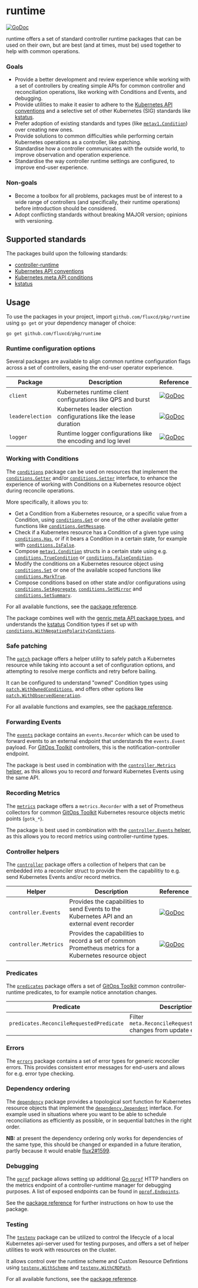 # runtime

[![GoDoc](https://pkg.go.dev/badge/github.com/fluxcd/pkg/runtime?utm_source=godoc)](https://pkg.go.dev/github.com/fluxcd/pkg/runtime)

runtime offers a set of standard controller runtime packages that can be used on their own, but are best (and at times,
must be) used together to help with common operations.

### Goals

- Provide a better development and review experience while working with a set of controllers by creating simple
  APIs for common controller and reconciliation operations, like working with Conditions and Events, and debugging.
- Provide utilities to make it easier to adhere to the
  [Kubernetes API conventions](https://github.com/kubernetes/community/blob/master/contributors/devel/sig-architecture/api-conventions.md)
  and a selective set of other Kubernetes (SIG) standards like
  [kstatus](https://github.com/kubernetes-sigs/cli-utils/tree/master/pkg/kstatus).
- Prefer adoption of existing standards and types (like
  [`metav1.Condition`](https://pkg.go.dev/k8s.io/apimachinery/pkg/apis/meta/v1#Condition)) over creating new ones.
- Provide solutions to common difficulties while performing certain Kubernetes operations as a controller, like
  patching.
- Standardise how a controller communicates with the outside world, to improve observation and operation experience.
- Standardise the way controller runtime settings are configured, to improve end-user experience.

### Non-goals

- Become a toolbox for all problems, packages must be of interest to a wide range of controllers (and specifically,
  their runtime operations) before introduction should be considered.
- Adopt conflicting standards without breaking MAJOR version; opinions with versioning.

## Supported standards

The packages build upon the following standards:

- [controller-runtime](https://github.com/kubernetes-sigs/controller-runtime)
- [Kubernetes API conventions](https://github.com/kubernetes/community/blob/master/contributors/devel/sig-architecture/api-conventions.md)
- [Kubernetes meta API conditions](https://github.com/kubernetes/enhancements/blob/master/keps/sig-api-machinery/1623-standardize-conditions/README.md)
- [kstatus](https://github.com/kubernetes-sigs/cli-utils/tree/master/pkg/kstatus)

## Usage

To use the packages in your project, import `github.com/fluxcd/pkg/runtime` using `go get` or your dependency manager
of choice:

```shell
go get github.com/fluxcd/pkg/runtime
```

### Runtime configuration options

Several packages are available to align common runtime configuration flags across a set of controllers, easing the
end-user operator experience.

| Package | Description | Reference |
|---|---|---|
| `client` | Kubernetes runtime client configurations like QPS and burst | [![GoDoc](https://pkg.go.dev/badge/github.com/fluxcd/pkg/runtime/client?utm_source=godoc)](https://pkg.go.dev/github.com/fluxcd/pkg/runtime/client) |
| `leaderelection` | Kubernetes leader election configurations like the lease duration | [![GoDoc](https://pkg.go.dev/badge/github.com/fluxcd/pkg/runtime/leaderelection?utm_source=godoc)](https://pkg.go.dev/github.com/fluxcd/pkg/runtime/leaderelection) |
| `logger` | Runtime logger configurations like the encoding and log level | [![GoDoc](https://pkg.go.dev/badge/github.com/fluxcd/pkg/runtime/logger?utm_source=godoc)](https://pkg.go.dev/github.com/fluxcd/pkg/runtime/logger) |

### Working with Conditions

The [`conditions`](https://pkg.go.dev/github.com/fluxcd/pkg/runtime/conditions)
package can be used on resources that implement the [`conditions.Getter`](https://pkg.go.dev/github.com/fluxcd/pkg/runtime/conditions#Getter)
and/or [`conditions.Setter`](https://pkg.go.dev/github.com/fluxcd/pkg/runtime/conditions#Setter)
interface, to enhance the experience of working with Conditions on a Kubernetes resource object during reconcile
operations.

More specifically, it allows you to:

- Get a Condition from a Kubernetes resource, or a specific value from a Condition, using
  [`conditions.Get`](https://pkg.go.dev/github.com/fluxcd/pkg/runtime/conditions#Get)
  or one of the other available getter functions like
  [`conditions.GetMessage`](https://pkg.go.dev/github.com/fluxcd/pkg/runtime/conditions#GetMessage).
- Check if a Kubernetes resource has a Condition of a given type using
  [`conditions.Has`](https://pkg.go.dev/github.com/fluxcd/pkg/runtime/conditions#Has),
  or if it bears a Condition in a certain state, for example with
  [`conditions.IsFalse`](https://pkg.go.dev/github.com/fluxcd/pkg/runtime/conditions#IsFalse).
- Compose [`metav1.Condition`](https://pkg.go.dev/k8s.io/apimachinery/pkg/apis/meta/v1#Condition) structs in a certain
  state using e.g. [`conditions.TrueCondition`](https://pkg.go.dev/github.com/fluxcd/pkg/runtime/conditions#TrueCondition)
  or [`conditions.FalseCondition`](https://pkg.go.dev/github.com/fluxcd/pkg/runtime/conditions#FalseCondition).
- Modify the conditions on a Kubernetes resource object using [`conditions.Set`](https://pkg.go.dev/github.com/fluxcd/pkg/runtime/conditions#Set)
  or one of the available scoped functions like [`conditions.MarkTrue`](https://pkg.go.dev/github.com/fluxcd/pkg/runtime/conditions#MarkTrue).
- Compose conditions based on other state and/or configurations using
  [`conditions.SetAggregate`](https://pkg.go.dev/github.com/fluxcd/pkg/runtime/conditions#SetAggregate),
  [`conditions.SetMirror`](https://pkg.go.dev/github.com/fluxcd/pkg/runtime/conditions#SetMirror)
  and [`conditions.SetSummary`](https://pkg.go.dev/github.com/fluxcd/pkg/runtime/conditions#SetSummary).

For all available functions, see the [package reference](https://pkg.go.dev/github.com/fluxcd/pkg/runtime/conditions).

The package combines well with the [genric meta API package types](https://pkg.go.dev/github.com/fluxcd/pkg/apis/meta),
and understands the [kstatus](#Supported-standards) Condition types if set up with
[`conditions.WithNegativePolarityConditions`](https://pkg.go.dev/github.com/fluxcd/pkg/runtime/conditions#WithNegativePolarityConditions).

### Safe patching

The [`patch`](https://pkg.go.dev/github.com/fluxcd/pkg/runtime/patch) package offers a helper utility to safely patch
a Kubernetes resource while taking into account a set of configuration options, and attempting to resolve merge
conflicts and retry before bailing.

It can be configured to understand "owned" Condition types using [`patch.WithOwnedConditions`](https://pkg.go.dev/github.com/fluxcd/pkg/runtime/patch#WithOwnedConditions),
and offers other options like [`patch.WithObservedGeneration`](https://pkg.go.dev/github.com/fluxcd/pkg/runtime/patch#WithStatusObservedGeneration).

For all available functions and examples, see the [package reference](https://pkg.go.dev/github.com/fluxcd/pkg/runtime/patch).

### Forwarding Events

The [`events`](https://pkg.go.dev/github.com/fluxcd/pkg/runtime/events) package contains an `events.Recorder` which can
be used to forward events to an external endpoint that understands the `events.Event` payload. For [GitOps
Toolkit](https://fluxcd.io/docs/components/) controllers, this is the notification-controller endpoint.

The package is best used in combination with the [`controller.Metrics` helper](#Controller-helpers), as this allows you
to record _and_ forward Kubernetes Events using the same API.

### Recording Metrics

The [`metrics`](https://pkg.go.dev/github.com/fluxcd/pkg/runtime/metrics) package offers a `metrics.Recorder` with a
set of Prometheus collectors for common [GitOps Toolkit](https://fluxcd.io/docs/components/) Kubernetes
resource objects metric points (`gotk_*`).

The package is best used in combination with the [`controller.Events` helper](#Controller-helpers), as this allows you to record metrics using controller-runtime types.

### Controller helpers

The [`controller`](https://pkg.go.dev/github.com/fluxcd/pkg/runtime/controller) package offers a collection of helpers
that can be embedded into a reconciler struct to provide them the capabilitiy to e.g. send Kubernetes Events and/or
record metrics.

| Helper | Description | Reference |
|---|---|---|
| `controller.Events` | Provides the capabilities to send Events to the Kubernetes API and an external event recorder | [![GoDoc](https://pkg.go.dev/badge/github.com/fluxcd/pkg/runtime/controller?utm_source=godoc)](https://pkg.go.dev/github.com/fluxcd/pkg/runtime/controller#Events) |
| `controller.Metrics` | Provides the capabilities to record a set of common Prometheus metrics for a Kubernetes resource object | [![GoDoc](https://pkg.go.dev/badge/github.com/fluxcd/pkg/runtime/controller?utm_source=godoc)](https://pkg.go.dev/github.com/fluxcd/pkg/runtime/controller#Metrics) |

### Predicates

The [`predicates`](https://pkg.go.dev/github.com/fluxcd/pkg/runtime/predicates) package offers a set of [GitOps
Toolkit](https://fluxcd.io/docs/components/) common controller-runtime predicates, to for example notice annotation
changes.

| Predicate | Description | Reference |
|---|---|---|
| `predicates.ReconcileRequestedPredicate` | Filter `meta.ReconcileRequestAnnotation` changes from update events |  [![GoDoc](https://pkg.go.dev/badge/github.com/fluxcd/pkg/runtime/predicates?utm_source=godoc)](https://pkg.go.dev/github.com/fluxcd/pkg/runtime/predicates#ReconcileRequestedPredicate) |

### Errors

The [`errors`](https://pkg.go.dev/github.com/fluxcd/pkg/runtime/errors) package contains a set of error types for
generic reconciler errors. This provides consistent error messages for end-users and allows for e.g. error type
checking.

### Dependency ordering

The [`dependency`](https://pkg.go.dev/github.com/fluxcd/pkg/runtime/dependency) package provides a topological sort
function for Kubernetes resource objects that implement the [`dependency.Dependent`](https://pkg.go.dev/github.com/fluxcd/pkg/runtime/dependency#Dependent)
interface. For example used in situations where you want to be able to schedule reconciliations as
efficiently as possible, or in sequential batches in the right order.

**NB:** at present the dependency ordering only works for dependencies of the same type, this should be changed or expanded in a
future iteration, partly because it would enable [flux2#1599](https://github.com/fluxcd/flux2/discussions/1599).

### Debugging

The [`pprof`](https://pkg.go.dev/github.com/fluxcd/pkg/runtime/pprof) package allows setting up additional [Go `pprof`](https://golang.org/pkg/net/http/pprof/)
HTTP handlers on the metrics endpoint of a controller-runtime manager for debugging purposes. A list of exposed
endpoints can be found in [`pprof.Endpoints`](https://pkg.go.dev/github.com/fluxcd/pkg/runtime/pprof#Endpoints).

See the [package reference](https://pkg.go.dev/github.com/fluxcd/pkg/runtime/pprof#SetupHandlers) for further
instructions on how to use the package.

### Testing

The [`testenv`](https://pkg.go.dev/github.com/fluxcd/pkg/runtime/testenv) package can be utilized to control the
lifecycle of a local Kubernetes api-server used for testing purposes, and offers a set of helper utilities to
work with resources on the cluster.

It allows control over the runtime scheme and
Custom Resource Defintions using [`testenv.WithScheme`](https://pkg.go.dev/github.com/fluxcd/pkg/runtime/testenv#WithCRDPath)
and [`testenv.WithCRDPath`](https://pkg.go.dev/github.com/fluxcd/pkg/runtime/testenv#WithCRDPath).

For all available functions, see the [package reference](https://pkg.go.dev/github.com/fluxcd/pkg/runtime/testenv).
